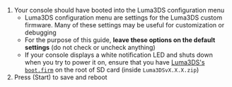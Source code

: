 1. Your console should have booted into the Luma3DS configuration menu
    + Luma3DS configuration menu are settings for the Luma3DS custom firmware. Many of these settings may be useful for customization or debugging
    + For the purpose of this guide, **leave these options on the default settings** (do not check or uncheck anything)
    + If your console displays a white notification LED and shuts down when you try to power it on, ensure that you have [Luma3DS's `boot.firm`](https://github.com/LumaTeam/Luma3DS/releases/latest) on the root of SD card (inside `Luma3DSvX.X.X.zip`)
1. Press (Start) to save and reboot
